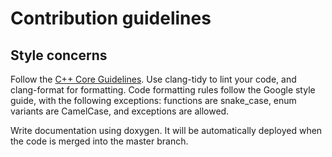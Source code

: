 # Contribution guidelines

## Style concerns

Follow the [C++ Core Guidelines](https://github.com/isocpp/CppCoreGuidelines/blob/master/CppCoreGuidelines.md).
Use clang-tidy to lint your code, and clang-format for formatting. Code formatting rules follow
the Google style guide, with the following exceptions: functions are snake_case, enum variants
are CamelCase, and exceptions are allowed.

Write documentation using doxygen. It will be automatically deployed when the code is merged
into the master branch.
